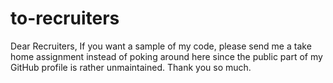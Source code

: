 # to-recruiters
Dear Recruiters,  If you want a sample of my code, please send me a take home assignment instead of poking around here since the public part of my GitHub profile is rather unmaintained.  Thank you so much.
